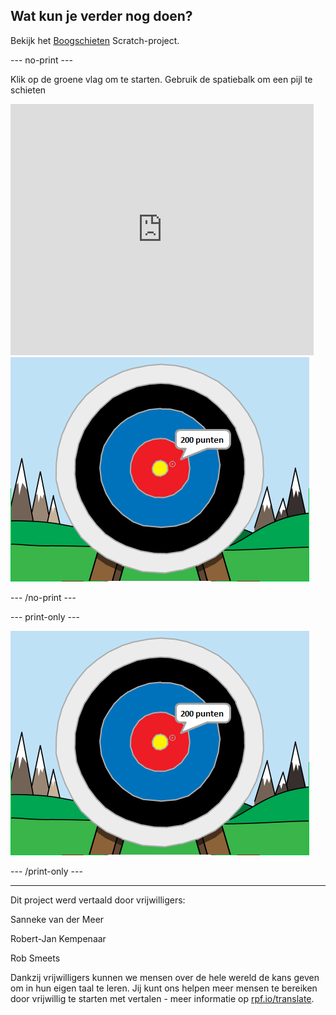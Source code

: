 ## Wat kun je verder nog doen?

Bekijk het [Boogschieten](https://projects.raspberrypi.org/nl-NL/projects/archery) Scratch-project.

--- no-print ---

Klik op de groene vlag om te starten. Gebruik de spatiebalk om een pijl te schieten

<div class="scratch-preview">
  <iframe allowtransparency="true" width="485" height="402" src="https://scratch.mit.edu/projects/embed/382068478/?autostart=false" frameborder="0" scrolling="no"></iframe>
  <img src="images/archery-final.png">
</div>

--- /no-print ---

--- print-only ---

![voltooid project](images/archery-final.png)

--- /print-only ---

***

Dit project werd vertaald door vrijwilligers:

Sanneke van der Meer

Robert-Jan Kempenaar

Rob Smeets

Dankzij vrijwilligers kunnen we mensen over de hele wereld de kans geven om in hun eigen taal te leren. Jij kunt ons helpen meer mensen te bereiken door vrijwillig te starten met vertalen - meer informatie op [rpf.io/translate](https://rpf.io/translate).
